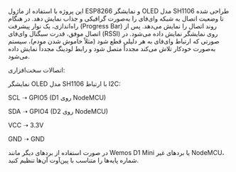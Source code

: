 این پروژه با استفاده از ماژول ESP8266 و نمایشگر OLED مدل SH1106 طراحی شده تا وضعیت اتصال به شبکه وای‌فای را به‌صورت گرافیکی و جذاب نمایش دهد. در هنگام راه‌اندازی، یک نوار پیشرفت (Progress Bar) روند اتصال را نمایش می‌دهد. پس از اتصال موفق، قدرت سیگنال وای‌فای (RSSI) روی نمایشگر نمایش داده می‌شود.
در صورتی که ارتباط وای‌فای به هر دلیلی قطع شود (مثلاً خاموش شدن مودم)، سیستم به‌صورت خودکار تلاش می‌کند مجدداً متصل شود و رابط لودینگ مجدداً نمایش داده می‌شود.

 اتصالات سخت‌افزاری:

نمایشگر OLED مدل SH1106 با ارتباط I2C:

SCL ➝ GPIO5 (D1 روی NodeMCU)

SDA ➝ GPIO4 (D2 روی NodeMCU)

VCC ➝ 3.3V

GND ➝ GND

در صورت استفاده از بردهای دیگر مانند Wemos D1 Mini یا بردهای غیر NodeMCU، شماره پایه‌ها را متناسب با پین‌آوت آن‌ها تنظیم کنید.
